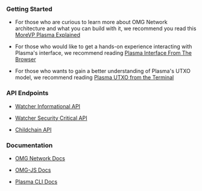 ### Getting Started

- For those who are curious to learn more about OMG Network architecture and what you can build with it, we recommend you read this [MoreVP Plasma Explained](https://github.com/omisego/dev-portal/blob/master/guides/get_started.md)

- For those who would like to get a hands-on experience interacting with Plasma's interface, we recommend reading [Plasma Interface From The Browser](https://github.com/omisego/dev-portal/blob/master/guides/plasma_interface_from_browser.md)

- For those who wants to gain a better understanding of Plasma's UTXO model, we recommend reading [Plasma UTXO from the Terminal](https://github.com/omisego/dev-portal/blob/master/guides/plasma_utxo_from_terminal.md)

### API Endpoints

- [Watcher Informational API](https://developer.omisego.co/elixir-omg/docs-ui/?url=0.1/security_critical_api_specs.yaml)

- [Watcher Security Critical API](https://developer.omisego.co/elixir-omg/docs-ui/?url=0.1/security_critical_api_specs.yaml)

- [Childchain API](https://developer.omisego.co/elixir-omg/docs-ui/?url=0.1/operator_api_swagger.json)

### Documentation

- [OMG Network Docs](https://github.com/omisego/elixir-omg/)

- [OMG-JS Docs](https://github.com/omisego/omg-js)

- [Plasma CLI Docs](https://github.com/omisego/plasma-cli)
